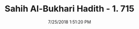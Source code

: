 ---
title        : "Sahih Al-Bukhari Hadith - 1. 715"
date         : 7/25/2018 1:51:20 PM
draft        : false
type         : "hadith"
layout       : "hadith"
BookCode     : "SHB"
VolumeNumber : "1"
HadithNumber : "715"
categories  :  ["Prayer Characteristics-Looking at the Imam while praying"]
tags  :  ["Abdullah bin Abbas"]
---